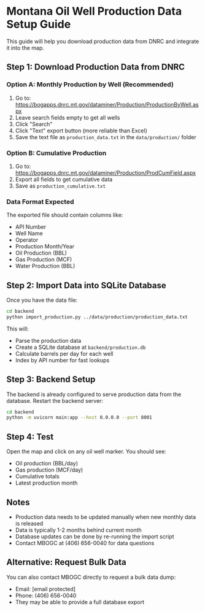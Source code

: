 # Montana Oil Well Production Data Setup Guide

This guide will help you download production data from DNRC and integrate it into the map.

## Step 1: Download Production Data from DNRC

### Option A: Monthly Production by Well (Recommended)
1. Go to: https://bogapps.dnrc.mt.gov/dataminer/Production/ProductionByWell.aspx
2. Leave search fields empty to get all wells
3. Click "Search"
4. Click "Text" export button (more reliable than Excel)
5. Save the text file as `production_data.txt` in the `data/production/` folder

### Option B: Cumulative Production
1. Go to: https://bogapps.dnrc.mt.gov/dataminer/Production/ProdCumField.aspx
2. Export all fields to get cumulative data
3. Save as `production_cumulative.txt`

### Data Format Expected
The exported file should contain columns like:
- API Number
- Well Name
- Operator
- Production Month/Year
- Oil Production (BBL)
- Gas Production (MCF)
- Water Production (BBL)

## Step 2: Import Data into SQLite Database

Once you have the data file:

```bash
cd backend
python import_production.py ../data/production/production_data.txt
```

This will:
- Parse the production data
- Create a SQLite database at `backend/production.db`
- Calculate barrels per day for each well
- Index by API number for fast lookups

## Step 3: Backend Setup

The backend is already configured to serve production data from the database.
Restart the backend server:

```bash
cd backend
python -m uvicorn main:app --host 0.0.0.0 --port 8001
```

## Step 4: Test

Open the map and click on any oil well marker. You should see:
- Oil production (BBL/day)
- Gas production (MCF/day)
- Cumulative totals
- Latest production month

## Notes

- Production data needs to be updated manually when new monthly data is released
- Data is typically 1-2 months behind current month
- Database updates can be done by re-running the import script
- Contact MBOGC at (406) 656-0040 for data questions

## Alternative: Request Bulk Data

You can also contact MBOGC directly to request a bulk data dump:
- Email: [email protected]
- Phone: (406) 656-0040
- They may be able to provide a full database export